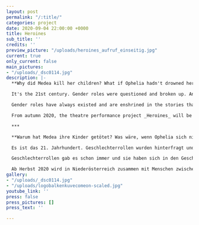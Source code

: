 ```yaml
---
layout: post
permalink: "/:title/"
categories: project
date: 2020-09-04 22:00:00 +0000
title: Heroines
sub_title: ''
credits: ''
preview_picture: "/uploads/heroines_aufruf_einseitig.jpg"
current: true
only_current: false
main_pictures:
- "/uploads/_dsc0114.jpg"
description: |-
  **Why did Medea kill her children? What if Ophelia hadn't drowned herself? Did Cinderella really need a prince to save her life?**

  It's the 21st century. Gender roles were questioned and broken up. And yet, changing and rewriting roles is a slow one.

  Gender roles have always existed and are enshrined in the stories that have been told. But what do these female characters have to do with us? What stories would we like to hear? And where are the connections between these characters and our everyday lives?

  From autumn 2020, the theatre performance project _Heroines_ will be developed in Lower Austria together with people between 14 and 70 years of age.

  ***

  **Warum hat Medea ihre Kinder getötet? Was wäre, wenn Ophelia sich nicht ertränkt hätte? Und hat Aschenputtel wirklich einen Prinzen gebraucht, der ihr Leben zu rettet?**

  Es ist das 21. Jahrhundert. Geschlechterrollen wurden hinterfragt und aufgebrochen. Das Neuschreiben von Rollen ist jedoch ein langsamer Prozess.

  Geschlechterrollen gab es schon immer und sie haben sich in den Geschichten eingeschrieben, die uns erzählt wurden. Aber was haben diese weiblichen Charaktere mit uns zu tun? Welche Geschichten hätten wir gerne erzählt bekommen? Und wo liegen die Verbindungen zwischen diesen Frauenfiguren und unserem Alltag?

  Ab Herbst 2020 wird in Niederösterreich zusammen mit Menschen zwischen 14 und 70 Jahren das Theaterprojekt Heroines entwickelt.
gallery:
- "/uploads/_dsc0114.jpg"
- "/uploads/logobalkenkuvecomeon-scaled.jpg"
youtube_link: ''
press: false
press_pictures: []
press_text: ''

---
```

